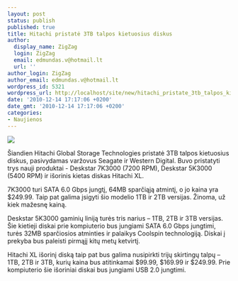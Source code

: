 ```yaml
---
layout: post
status: publish
published: true
title: Hitachi pristatė 3TB talpos kietuosius diskus
author:
  display_name: ZigZag
  login: ZigZag
  email: edmundas.v@hotmail.lt
  url: ''
author_login: ZigZag
author_email: edmundas.v@hotmail.lt
wordpress_id: 5321
wordpress_url: http://localhost/site/new/hitachi_pristate_3tb_talpos_kietuosius_diskus/
date: '2010-12-14 17:17:06 +0200'
date_gmt: '2010-12-14 17:17:06 +0200'
categories:
- Naujienos
---
```

<div class="imgright"><img src="http://www.part.lt/img/551055ade5ed79ec56f5fde6e334be34739.jpg"  /></div>
<p>Šiandien Hitachi Global Storage Technologies pristatė 3TB talpos kietuosius diskus, pasivydamas varžovus Seagate ir Western Digital. Buvo pristatyti trys nauji produktai - Deskstar 7K3000 (7200 RPM), Deskstar 5K3000 (5400 RPM)  ir išorinis kietas diskas Hitachi XL.</p>
<p>7K3000 turi SATA 6.0 Gbps jungtį, 64MB sparčiąją atmintį, o jo kaina yra $249.99. Taip pat galima įsigyti šio modelio 1TB ir 2TB versijas. Žinoma, už kiek mažesnę kainą.</p>
<p>Deskstar 5K3000 gaminių liniją turės tris narius – 1TB, 2TB ir 3TB versijas. Šie kietieji diskai prie kompiuterio bus jungiami SATA 6.0 Gbps jungtimi, turės 32MB sparčiosios atminties ir palaikys Coolspin technologiją. Diskai į prekyba bus paleisti pirmąjį kitų metų ketvirtį.</p>
<p>Hitachi XL išorinį diską taip pat bus galima nusipirkti trijų skirtingų talpų – 1TB, 2TB ir 3TB, kurių kaina bus atitinkamai $99.99, $169.99 ir $249.99. Prie kompiuterio šie išoriniai diskai bus jungiami USB 2.0 jungtimi.<br /></p>
